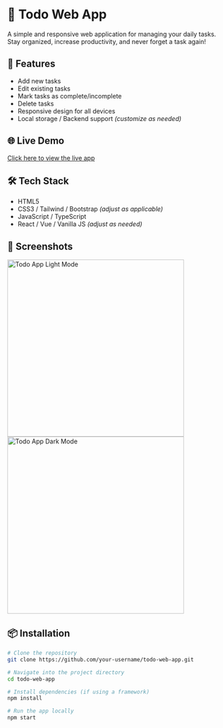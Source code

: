 # 📝 Todo Web App

A simple and responsive web application for managing your daily tasks. Stay organized, increase productivity, and never forget a task again!

## 🚀 Features

- Add new tasks
- Edit existing tasks
- Mark tasks as complete/incomplete
- Delete tasks
- Responsive design for all devices
- Local storage / Backend support *(customize as needed)*

## 🌐 Live Demo

[Click here to view the live app](https://your-live-demo-url.com)

## 🛠️ Tech Stack

- HTML5
- CSS3 / Tailwind / Bootstrap *(adjust as applicable)*
- JavaScript / TypeScript
- React / Vue / Vanilla JS *(adjust as needed)*

## 📸 Screenshots

<!-- Add screenshots here -->
<img src="screenshots/todo-light.png" alt="Todo App Light Mode" width="400"/>
<img src="screenshots/todo-dark.png" alt="Todo App Dark Mode" width="400"/>

## 📦 Installation

```bash
# Clone the repository
git clone https://github.com/your-username/todo-web-app.git

# Navigate into the project directory
cd todo-web-app

# Install dependencies (if using a framework)
npm install

# Run the app locally
npm start
